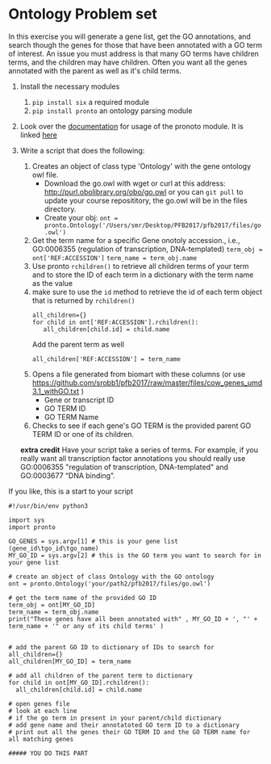 # Ontology Problem set

In this exercise you will generate a gene list, get the GO annotations, and search though the genes for those that have been annotated with a GO term of interest. An issue you must address is that many GO terms have children terms, and the children may have children. Often you want all the genes annotated with the parent as well as it's child terms.

1. Install the necessary modules
   1. `pip install six` a required module
   2. `pip install pronto` an ontology parsing module
2. Look over the [documentation](https://github.com/althonos/pronto) for usage of the pronoto module. It is linked [here](https://github.com/althonos/pronto)
3. Write a script that does the following:
   1. Creates an object of class type 'Ontology' with the gene ontology owl file. 
      - Download the go.owl with wget or curl at this address: <http://purl.obolibrary.org/obo/go.owl> or you can `git pull` to update your course reposititory, the go.owl will be in the files directory.
       -  Create your obj: `ont = pronto.Ontology('/Users/smr/Desktop/PFB2017/pfb2017/files/go.owl')` 
   2. Get the term name for a specific Gene onotoly accession., i.e., GO:0006355 (regulation of transcription, DNA-templated)
       `term_obj = ont['REF:ACCESSION']`
       `term_name = term_obj.name`
   3. Use pronto `rchildren()` to retrieve all children terms of your term and to store the ID of each term in a dictionary with the term name as the value
     1. make sure to use the `id` method to retrieve the id of each term object that is returned by `rchildren()`
         ```
         all_children={}
         for child in ont['REF:ACCESSION'].rchildren():
            all_children[child.id] = child.name
         ```
         Add the parent term as well
         ```
         all_children['REF:ACCESSION'] = term_name
         ```
   4. Opens a file generated from biomart with these columns (or use <https://github.com/srobb1/pfb2017/raw/master/files/cow_genes_umd3.1_withGO.txt> )
        - Gene or transcript ID
        - GO TERM ID
        - GO TERM Name
   5. Checks to see if each gene's GO TERM is the provided parent GO TERM ID or one of its children.
   
   
   
   __extra credit__
   Have your script take a series of terms. For example, if you really want all transcription factor annotations you should really use GO:0006355 "regulation of transcription, DNA-templated" and GO:0003677 “DNA binding”.  
   
   
If you like, this is a start to your script   
   
```
#!/usr/bin/env python3

import sys
import pronto

GO_GENES = sys.argv[1] # this is your gene list (gene_id\tgo_id\tgo_name)
MY_GO_ID = sys.argv[2] # this is the GO term you want to search for in your gene list

# create an object of class Ontology with the GO ontology
ont = pronto.Ontology('your/path2/pfb2017/files/go.owl')

# get the term name of the provided GO ID
term_obj = ont[MY_GO_ID]
term_name = term_obj.name
print("These genes have all been annotated with" , MY_GO_ID + ', "' + term_name + '" or any of its child terms' )


# add the parent GO ID to dictionary of IDs to search for
all_children={}
all_children[MY_GO_ID] = term_name

# add all children of the parent term to dictionary
for child in ont[MY_GO_ID].rchildren():
  all_children[child.id] = child.name

# open genes file 
# look at each line
# if the go term in present in your parent/child dictionary
# add gene name and their annotatoted GO term ID to a dictionary
# print out all the genes their GO TERM ID and the GO TERM name for all matching genes

##### YOU DO THIS PART 

```

